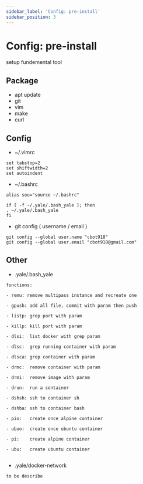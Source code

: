```yaml
---
sidebar_label: 'Config: pre-install'
sidebar_position: 3
---
```


# Config: pre-install

setup fundemental tool

## Package
- apt update
- git
- vim
- make
- curl

## Config
- ~/.vimrc
```
set tabstop=2
set shiftwidth=2
set autoindent
```
- ~/.bashrc
```
alias sou="source ~/.bashrc"

if [ -f ~/.yale/.bash_yale ]; then
. ~/.yale/.bash_yale
fi
```

- git config ( username / email )
```
git config --global user.name "cbot918"
git config --global user.email "cbot918@gmail.com"

```


## Other
- .yale/.bash_yale
```
functions:

- remu: remove multipass instance and recreate one 

- gpush: add all file, commit with param then push

- listp: grep port with param

- killp: kill port with param

- dlsi:  list docker with grep param

- dlsc:  grep running container with param

- dlsca: grep container with param

- drmc:  remove container with param

- drmi:  remove image with param

- drun:  run a container 

- dshsh: ssh to container sh

- dshba: ssh to container bash

- pio:   create once alpine container

- ubuo:  create once ubuntu container

- pi:    create alpine container

- ubu:   create ubuntu container


```
- .yale/docker-network
```
to be describe
```